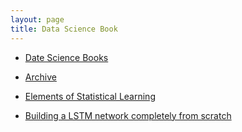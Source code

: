 ```yaml
---
layout: page
title: Data Science Book
---
```


* [Date Science Books](http://datascientist.hatenadiary.com/entry/2017/12/22/115902)
* [Archive](http://datascientist.hatenadiary.com/archive/category/%E3%83%87%E3%83%BC%E3%82%BF%E3%82%B5%E3%82%A4%E3%82%A8%E3%83%B3%E3%82%B9)

* [Elements of Statistical Learning](https://web.stanford.edu/~hastie/ElemStatLearn/)

* [Building a LSTM network completely from scratch](http://wp.firrm.de/index.php/2018/04/13/building-a-lstm-network-completely-from-scratch-no-libraries/)
